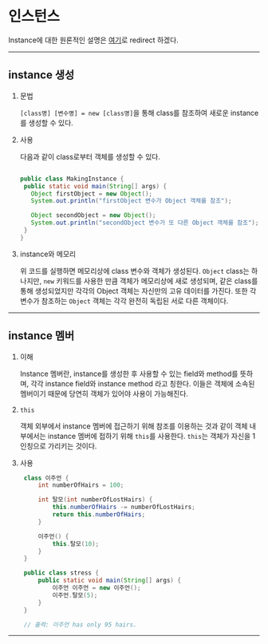 # 인스턴스

Instance에 대한 원론적인 설명은 [여기](https://github.com/976520/TIL/blob/main/Java/Object%20Oriented%20Programming/%EA%B0%9C%EB%85%90.md)로 redirect 하겠다.

---

## instance 생성

1. 문법

   `[class명] [변수명] = new [class명]`을 통해 class를 참조하여 새로운 instance를 생성할 수 있다.

2. 사용

   다음과 같이 class로부터 객체를 생성할 수 있다.

   ```java

   public class MakingInstance {
    public static void main(String[] args) {
      Object firstObject = new Object();
      System.out.println("firstObject 변수가 Object 객체를 참조");

      Object secondObject = new Object();
      System.out.println("secondObject 변수가 또 다른 Object 객체를 참조");
    }
   }
   ```

3. instance와 메모리

   위 코드를 실행하면 메모리상에 class 변수와 객체가 생성된다. `Object` class는 하나지만, `new` 키워드를 사용한 만큼 객체가 메모리상에 새로 생성되며, 같은 class를 통해 생성되었지만 각각의 Object 객체는 자신만의 고유 데이터를 가진다. 또한 각 변수가 참조하는 `Object` 객체는 각각 완전히 독립된 서로 다른 객체이다.

---

## instance 멤버

1. 이해

   Instance 멤버란, instance를 생성한 후 사용할 수 있는 field와 method를 뜻하며, 각각 instance field와 instance method 라고 칭한다. 이들은 객체에 소속된 멤버이기 때문에 당연히 객체가 있어야 사용이 가능해진다.

2. `this`

   객체 외부에서 instance 멤버에 접근하기 위해 참조를 이용하는 것과 같이 객체 내부에서는 instance 멤버에 접하기 위해 `this`를 사용한다. `this`는 객체가 자신을 1인칭으로 가리키는 것이다.

3. 사용

   ```java
    class 이주언 {
        int numberOfHairs = 100;

        int 탈모(int numberOfLostHairs) {
            this.numberOfHairs -= numberOfLostHairs;
            return this.numberOfHairs;
        }

        이주언() {
            this.탈모(10);
        }
    }

    public class stress {
        public static void main(String[] args) {
            이주언 이주언 = new 이주언();
            이주언.탈모(5);
        }
    }

    // 출력: 이주언 has only 95 hairs.
   ```

---
